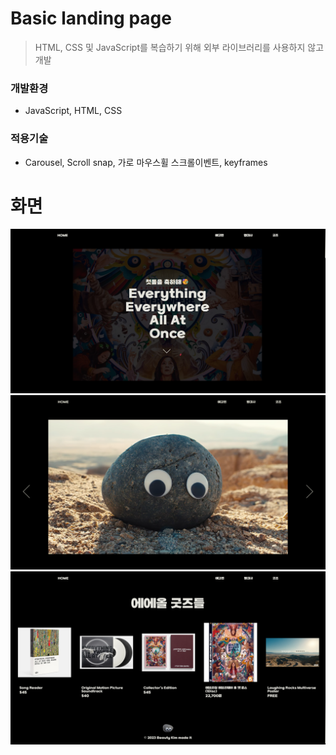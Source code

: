 # Basic landing page

> HTML, CSS 및 JavaScript를 복습하기 위해 외부 라이브러리를 사용하지 않고 개발

### **개발환경**

- JavaScript, HTML, CSS

### **적용기술**

- Carousel, Scroll snap, 가로 마우스휠 스크롤이벤트, keyframes

# 화면

<img src="./images/readme/스크린샷1.png">
<img src="./images/readme/스크린샷2.png">
<img src="./images/readme/스크린샷4.png">
